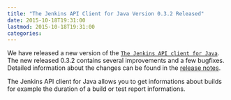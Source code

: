 ```yaml
---
title: "The Jenkins API Client for Java Version 0.3.2 Released"
date: 2015-10-18T19:31:00
lastmod: 2015-10-18T19:31:00
categories:
---
```

We have released a new version of the [`The Jenkins API client for Java`][1].
The new released 0.3.2 contains several improvements and a few bugfixes.
Detailed information about the changes can be found in the [release notes][release-notes].

The Jenkins API client for Java allows you to get informations about builds for example
the duration of a build or test report informations.

[1]: https://github.com/RisingOak/jenkins-client
[release-notes]: https://github.com/RisingOak/jenkins-client/blob/master/ReleaseNotes.md
